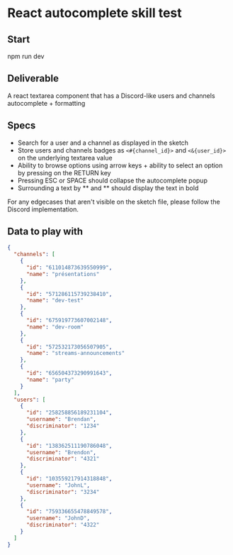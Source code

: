 # React autocomplete skill test

## Start

npm run dev

## Deliverable

A react textarea component that has a Discord-like users and channels autocomplete + formatting

## Specs

- Search for a user and a channel as displayed in the sketch
- Store users and channels badges as `<#{channel_id}>` and `<&{user_id}>` on the underlying textarea value
- Ability to browse options using arrow keys + ability to select an option by pressing on the RETURN key
- Pressing ESC or SPACE should collapse the autocomplete popup
- Surrounding a text by ** and ** should display the text in bold

For any edgecases that aren't visible on the sketch file, please follow the Discord implementation.

## Data to play with

```json
{
  "channels": [
    {
      "id": "611014873639550999",
      "name": "présentations"
    },
    {
      "id": "571286115739238410",
      "name": "dev-test"
    },
    {
      "id": "675919773607002148",
      "name": "dev-room"
    },
    {
      "id": "572532173056507905",
      "name": "streams-announcements"
    },
    {
      "id": "656504373290991643",
      "name": "party"
    }
  ],
  "users": [
    {
      "id": "258258856189231104",
      "username": "Brendan",
      "discriminator": "1234"
    },
    {
      "id": "138362511190786048",
      "username": "Brendon",
      "discriminator": "4321"
    },
    {
      "id": "103559217914318848",
      "username": "JohnL",
      "discriminator": "3234"
    },
    {
      "id": "759336655478849578",
      "username": "JohnD",
      "discriminator": "4322"
    }
  ]
}
```
